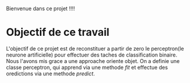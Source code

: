Bienvenue dans ce projet !!!! 
# Objectif de ce travail
 L'objectif de ce projet est de reconstituer a partir de zero le perceptron(le neurone artificielle)
pour effectuer des taches de  classification binaire.
Nous l'avons mis grace a une approache oriente objet. On a definie une classe perceptron, qui apprend via une methode *fit* et effectue des oredictions via une methode *predict*. 
 
